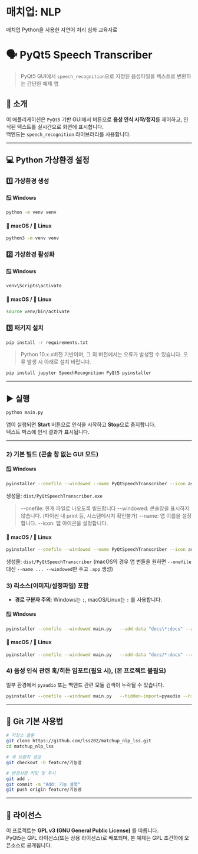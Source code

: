 # 매치업: NLP
매치업 Python을 사용한 자연어 처리 심화 교육자료

# 🗣️ PyQt5 Speech Transcriber
> PyQt5 GUI에서 `speech_recognition`으로 지정된 음성파일을 텍스트로 변환하는 간단한 예제 앱

## 📖 소개
이 애플리케이션은 `PyQt5` 기반 GUI에서 버튼으로 **음성 인식 시작/정지**를 제어하고,
인식된 텍스트를 실시간으로 화면에 표시합니다.  
백엔드는 `speech_recognition` 라이브러리를 사용합니다.

---

## 💻 Python 가상환경 설정

### 1️⃣ 가상환경 생성
#### 🪟 Windows
```bash
python -m venv venv
```
#### 🍎 macOS / 🐧 Linux
```bash
python3 -m venv venv
```

### 2️⃣ 가상환경 활성화
#### 🪟 Windows
```bash
venv\Scripts\activate
```
#### 🍎 macOS / 🐧 Linux
```bash
source venv/bin/activate
```

### 3️⃣ 패키지 설치
```bash
pip install -r requirements.txt
```
> Python 10.x.x버전 기반이며, 그 외 버전에서는 오류가 발생할 수 있습니다.
> 오류 발생 시 아래로 설치 바랍니다.
```bash
pip install jupyter SpeechRecognition PyQt5 pyinstaller
```

---

## ▶️ 실행
```bash
python main.py
```
앱이 실행되면 **Start** 버튼으로 인식을 시작하고 **Stop**으로 중지합니다.  
텍스트 박스에 인식 결과가 표시됩니다.

---

### 2) 기본 빌드 (콘솔 창 없는 GUI 모드)
#### 🪟 Windows
```bash
pyinstaller --onefile --windowed --name PyQtSpeechTranscriber --icon assets/app.ico main.py
```
생성물: `dist/PyQtSpeechTranscriber.exe`
> --onefile: 한개 파일로 나오도록 빌드합니다
> --windowed: 콘솔창을 표시하지 않습니다. (파이썬 내 print 등, 시스템메시지 확인불가)
> --name: 앱 이름을 설정합니다.
> --icon: 앱 아이콘을 설정합니다.

#### 🍎 macOS / 🐧 Linux
```bash
pyinstaller --onefile --windowed --name PyQtSpeechTranscriber --icon assets/app.icns main.py
```
생성물: `dist/PyQtSpeechTranscriber` (macOS의 경우 앱 번들을 원하면 `--onefile` 대신 `--name ... --windowed`만 주고 `.app` 생성)

### 3) 리소스(이미지/설정파일) 포함
- **경로 구분자 주의**: Windows는 `;`, macOS/Linux는 `:` 를 사용합니다.

#### 🪟 Windows
```bash
pyinstaller --onefile --windowed main.py   --add-data "docs\*;docs" --add-data "assets\*;assets"
```

#### 🍎 macOS / 🐧 Linux
```bash
pyinstaller --onefile --windowed main.py   --add-data "docs/*:docs" --add-data "assets/*:assets"
```

### 4) 음성 인식 관련 훅/히든 임포트(필요 시), (본 프로젝트 불필요)
일부 환경에서 `pyaudio` 또는 백엔드 관련 모듈 검색이 누락될 수 있습니다.
```bash
pyinstaller --onefile --windowed main.py   --hidden-import=pyaudio --hidden-import=speech_recognition
```
---

## 🧭 Git 기본 사용법

```bash
# 저장소 클론
git clone https://github.com/lss202/matchup_nlp_lss.git
cd matchup_nlp_lss

# 새 브랜치 생성
git checkout -b feature/기능명

# 변경사항 커밋 및 푸시
git add .
git commit -m "Add: 기능 설명"
git push origin feature/기능명
```

---

## 📄 라이선스
이 프로젝트는 **GPL v3 (GNU General Public License)** 를 따릅니다.  
PyQt5는 GPL 라이선스(또는 상용 라이선스)로 배포되며, 본 예제는 GPL 조건하에 오픈소스로 공개됩니다.
